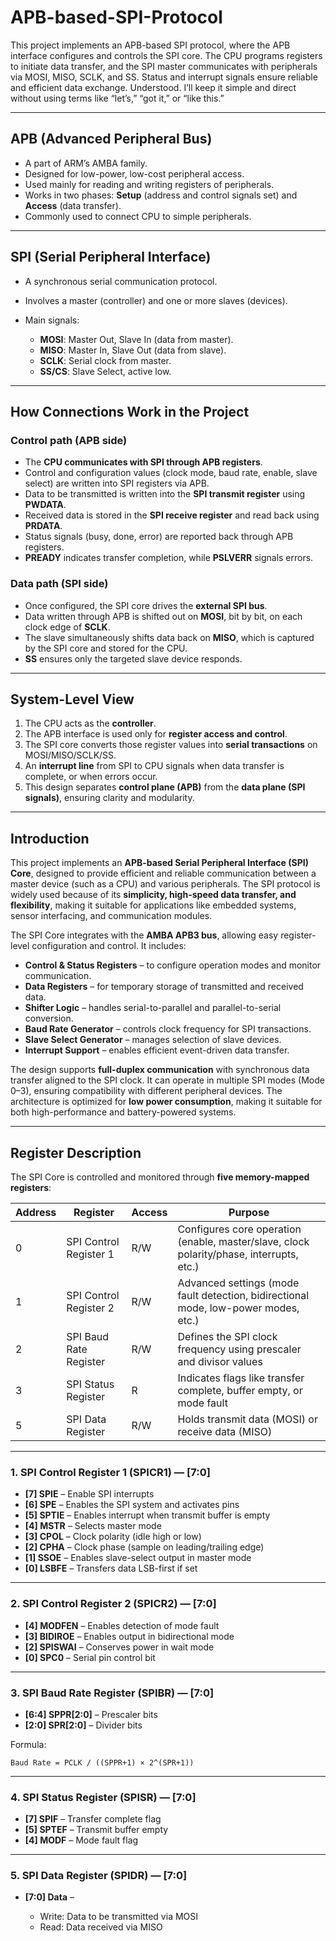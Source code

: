# APB-based-SPI-Protocol
This project implements an APB-based SPI protocol, where the APB interface configures and controls the SPI core. The CPU programs registers to initiate data transfer, and the SPI master communicates with peripherals via MOSI, MISO, SCLK, and SS. Status and interrupt signals ensure reliable and efficient data exchange.
Understood. I’ll keep it simple and direct without using terms like “let’s,” “got it,” or “like this.”

---

## APB (Advanced Peripheral Bus)

* A part of ARM’s AMBA family.
* Designed for low-power, low-cost peripheral access.
* Used mainly for reading and writing registers of peripherals.
* Works in two phases: **Setup** (address and control signals set) and **Access** (data transfer).
* Commonly used to connect CPU to simple peripherals.

---

## SPI (Serial Peripheral Interface)

* A synchronous serial communication protocol.
* Involves a master (controller) and one or more slaves (devices).
* Main signals:

  * **MOSI**: Master Out, Slave In (data from master).
  * **MISO**: Master In, Slave Out (data from slave).
  * **SCLK**: Serial clock from master.
  * **SS/CS**: Slave Select, active low.

---
## How Connections Work in the Project

### Control path (APB side)

* The **CPU communicates with SPI through APB registers**.
* Control and configuration values (clock mode, baud rate, enable, slave select) are written into SPI registers via APB.
* Data to be transmitted is written into the **SPI transmit register** using **PWDATA**.
* Received data is stored in the **SPI receive register** and read back using **PRDATA**.
* Status signals (busy, done, error) are reported back through APB registers.
* **PREADY** indicates transfer completion, while **PSLVERR** signals errors.

### Data path (SPI side)

* Once configured, the SPI core drives the **external SPI bus**.
* Data written through APB is shifted out on **MOSI**, bit by bit, on each clock edge of **SCLK**.
* The slave simultaneously shifts data back on **MISO**, which is captured by the SPI core and stored for the CPU.
* **SS** ensures only the targeted slave device responds.

---

## System-Level View

1. The CPU acts as the **controller**.
2. The APB interface is used only for **register access and control**.
3. The SPI core converts those register values into **serial transactions** on MOSI/MISO/SCLK/SS.
4. An **interrupt line** from SPI to CPU signals when data transfer is complete, or when errors occur.
5. This design separates **control plane (APB)** from the **data plane (SPI signals)**, ensuring clarity and modularity.

---

## Introduction

This project implements an **APB-based Serial Peripheral Interface (SPI) Core**, designed to provide efficient and reliable communication between a master device (such as a CPU) and various peripherals. The SPI protocol is widely used because of its **simplicity, high-speed data transfer, and flexibility**, making it suitable for applications like embedded systems, sensor interfacing, and communication modules.

The SPI Core integrates with the **AMBA APB3 bus**, allowing easy register-level configuration and control. It includes:

* **Control & Status Registers** – to configure operation modes and monitor communication.
* **Data Registers** – for temporary storage of transmitted and received data.
* **Shifter Logic** – handles serial-to-parallel and parallel-to-serial conversion.
* **Baud Rate Generator** – controls clock frequency for SPI transactions.
* **Slave Select Generator** – manages selection of slave devices.
* **Interrupt Support** – enables efficient event-driven data transfer.

The design supports **full-duplex communication** with synchronous data transfer aligned to the SPI clock. It can operate in multiple SPI modes (Mode 0–3), ensuring compatibility with different peripheral devices. The architecture is optimized for **low power consumption**, making it suitable for both high-performance and battery-powered systems.

---

## Register Description

The SPI Core is controlled and monitored through **five memory-mapped registers**:

| Address | Register               | Access | Purpose                                                                                  |
| ------- | ---------------------- | ------ | ---------------------------------------------------------------------------------------- |
| 0       | SPI Control Register 1 | R/W    | Configures core operation (enable, master/slave, clock polarity/phase, interrupts, etc.) |
| 1       | SPI Control Register 2 | R/W    | Advanced settings (mode fault detection, bidirectional mode, low-power modes, etc.)      |
| 2       | SPI Baud Rate Register | R/W    | Defines the SPI clock frequency using prescaler and divisor values                       |
| 3       | SPI Status Register    | R      | Indicates flags like transfer complete, buffer empty, or mode fault                      |
| 5       | SPI Data Register      | R/W    | Holds transmit data (MOSI) or receive data (MISO)                                        |

---

### 1. SPI Control Register 1 (SPICR1) — **\[7:0]**

* **\[7] SPIE** – Enable SPI interrupts
* **\[6] SPE** – Enables the SPI system and activates pins
* **\[5] SPTIE** – Enables interrupt when transmit buffer is empty
* **\[4] MSTR** – Selects master mode
* **\[3] CPOL** – Clock polarity (idle high or low)
* **\[2] CPHA** – Clock phase (sample on leading/trailing edge)
* **\[1] SSOE** – Enables slave-select output in master mode
* **\[0] LSBFE** – Transfers data LSB-first if set

---

### 2. SPI Control Register 2 (SPICR2) — **\[7:0]**

* **\[4] MODFEN** – Enables detection of mode fault
* **\[3] BIDIROE** – Enables output in bidirectional mode
* **\[2] SPISWAI** – Conserves power in wait mode
* **\[0] SPC0** – Serial pin control bit

---

### 3. SPI Baud Rate Register (SPIBR) — **\[7:0]**

* **\[6:4] SPPR\[2:0]** – Prescaler bits
* **\[2:0] SPR\[2:0]** – Divider bits

Formula:

```
Baud Rate = PCLK / ((SPPR+1) × 2^(SPR+1))
```

---

### 4. SPI Status Register (SPISR) — **\[7:0]**

* **\[7] SPIF** – Transfer complete flag
* **\[5] SPTEF** – Transmit buffer empty
* **\[4] MODF** – Mode fault flag

---

### 5. SPI Data Register (SPIDR) — **\[7:0]**

* **\[7:0] Data** –

  * Write: Data to be transmitted via MOSI
  * Read: Data received via MISO

